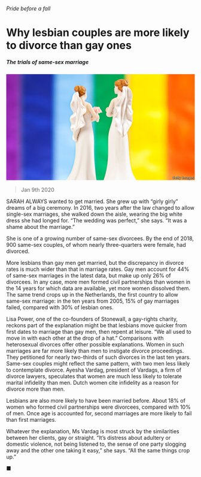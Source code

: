###### Pride before a fall

# Why lesbian couples are more likely to divorce than gay ones 

##### The trials of same-sex marriage 

![image](images/20200111_BRP003.jpg) 

> Jan 9th 2020 

SARAH ALWAYS wanted to get married. She grew up with “girly girly” dreams of a big ceremony. In 2016, two years after the law changed to allow single-sex marriages, she walked down the aisle, wearing the big white dress she had longed for. “The wedding was perfect,” she says. “It was a shame about the marriage.” 

She is one of a growing number of same-sex divorcees. By the end of 2018, 900 same-sex couples, of whom nearly three-quarters were female, had divorced. 

More lesbians than gay men get married, but the discrepancy in divorce rates is much wider than that in marriage rates. Gay men account for 44% of same-sex marriages in the latest data, but make up only 26% of divorcees. In any case, more men formed civil partnerships than women in the 14 years for which data are available, yet more women dissolved them. The same trend crops up in the Netherlands, the first country to allow same-sex marriage: in the ten years from 2005, 15% of gay marriages failed, compared with 30% of lesbian ones. 

Lisa Power, one of the co-founders of Stonewall, a gay-rights charity, reckons part of the explanation might be that lesbians move quicker from first dates to marriage than gay men, then repent at leisure. “We all used to move in with each other at the drop of a hat.” Comparisons with heterosexual divorces offer other possible explanations. Women in such marriages are far more likely than men to instigate divorce proceedings. They petitioned for nearly two-thirds of such divorces in the last ten years. Same-sex couples might reflect the same pattern, with two men less likely to contemplate divorce. Ayesha Vardag, president of Vardags, a firm of divorce lawyers, speculates that women are much less likely to tolerate marital infidelity than men. Dutch women cite infidelity as a reason for divorce more than men. 

Lesbians are also more likely to have been married before. About 18% of women who formed civil partnerships were divorcees, compared with 10% of men. Once age is accounted for, second marriages are more likely to fail than first marriages. 

Whatever the explanation, Ms Vardag is most struck by the similarities between her clients, gay or straight. “It’s distress about adultery or domestic violence, not being listened to, the sense of one party slogging away and the other one taking it easy,” she says. “All the same things crop up.”  

■